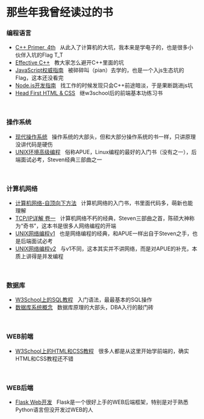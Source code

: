 <h1>那些年我曾经读过的书</h1>

<h3>编程语言</h3>
<ul>
<li><a href = "https://book.douban.com/subject/1767741/">C++ Primer, 4th</a>&nbsp&nbsp 从此入了计算机的大坑，我本来是学电子的，也是很多小伙伴入坑的Flag T_T</li>
<li><a href = https://book.douban.com/subject/1842426/">Effective C++</a>&nbsp&nbsp
教大家怎么避开C++里面的坑</li>
<li><a href = "https://book.douban.com/subject/1232061/">JavaScript权威指南</a>&nbsp&nbsp  被碎碎叫（pian）去学的，也是一个入js生态坑的Flag，这本还没看完</li>
<li><a href = "https://book.douban.com/subject/10789820/">Node.js开发指南</a>&nbsp&nbsp 找工作的时候发现只会C++前途暗淡，于是果断跳进js坑</li>
<li><a href = "https://book.douban.com/subject/3840201/">Head First HTML & CSS</a>&nbsp&nbsp
继w3school后的前端基本功练习书</li>
</ul>

<br/>

<h3>操作系统</h3>
<ul>
<li><a href = "https://book.douban.com/subject/1390650/">现代操作系统</a>&nbsp&nbsp
操作系统的大部头，但和大部分操作系统的书一样，只讲原理没讲代码是硬伤</li>
<li><a href = "https://book.douban.com/subject/1788421/">UNIX环境高级编程</a>&nbsp&nbsp
俗称APUE，Linux编程的最好的入门书（没有之一），后端面试必考，Steven经典三部曲之一</li>
</ul>

<br/>

<h3>计算机网络</h3>
<ul>
<li><a href = "https://book.douban.com/subject/1391207/">计算机网络-自顶向下方法</a>&nbsp&nbsp
计算机网络的入门书，书里面代码多，萌新也能理解</li>
<li><a href = "https://book.douban.com/subject/1088054/">TCP/IP详解 卷一</a>&nbsp&nbsp
计算机网络不朽的经典，Steven三部曲之首，陈硕大神称为“奇书”，这本书是很多人网络编程的开端</li>
<li><a href = "https://book.douban.com/subject/4859464/">UNIX网络编程v1</a>&nbsp&nbsp
也是网络编程的经典，和APUE一样出自于Steven之手，也是后端面试必考</li>
<li><a href = "https://book.douban.com/subject/4118577/">UNIX网络编程v2</a>&nbsp&nbsp
与v1不同，这本其实并不讲网络，而是对APUE的补充，本质上讲得是并发编程</li>
</ul>
<br/>

<h3>数据库</h3>
<ul>
<li><a href = "http://www.w3school.com.cn/sql/index.asp">W3School上的SQL教程</a>&nbsp&nbsp
入门语法，最最基本的SQL操作</li>
<li><a href = "https://book.douban.com/subject/1929984/">数据库系统概念</a>&nbsp&nbsp
数据库原理的大部头，DBA入行的敲门砖</li>
</ul>
<br/>


<h3>WEB前端</h3>
<ul>
<li><a href = "http://www.w3school.com.cn/h.asp">W3School上的HTML和CSS教程</a>&nbsp&nbsp
很多人都是从这里开始学前端的，确实HTML和CSS教程还不错</li>
</ul>
<br/>

<h3>WEB后端</h3>
<ul>
<li><a href = "https://book.douban.com/subject/26274202/">Flask Web开发</a>&nbsp&nbsp
Flask是一个很好上手的WEB后端框架，特别是对于熟悉Python语言但没开发过WEB的人</li>
</ul>
